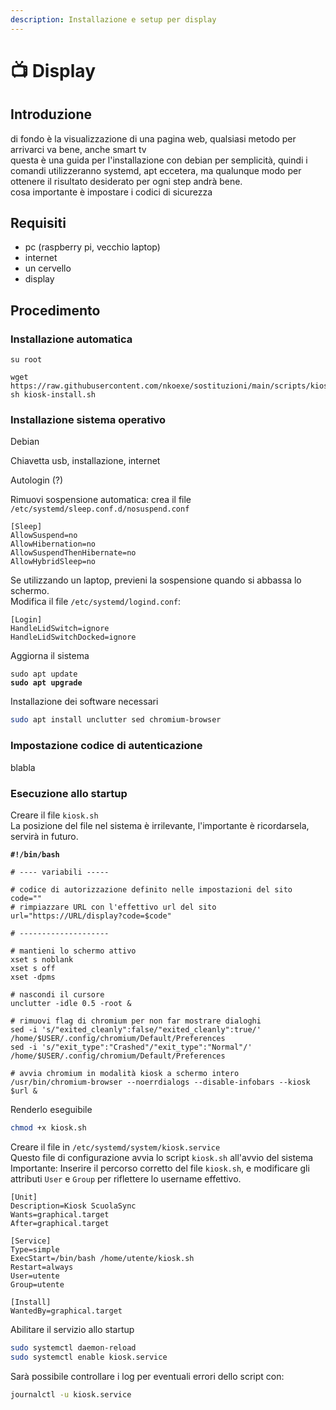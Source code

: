 ```yaml
---
description: Installazione e setup per display
---
```


# 📺 Display

## Introduzione

di fondo è la visualizzazione di una pagina web, qualsiasi metodo per arrivarci va bene, anche smart tv\
questa è una guida per l'installazione con debian per semplicità, quindi i comandi utilizzeranno systemd, apt eccetera, ma qualunque modo per ottenere il risultato desiderato per ogni step andrà bene.\
cosa importante è impostare i codici di sicurezza

## Requisiti

* pc (raspberry pi, vecchio laptop)
* internet
* un cervello
* display

## Procedimento

### Installazione automatica

```
su root
```

```
wget https://raw.githubusercontent.com/nkoexe/sostituzioni/main/scripts/kiosk_install.sh; sh kiosk-install.sh
```



### Installazione sistema operativo

Debian

Chiavetta usb, installazione, internet

Autologin (?)

Rimuovi sospensione automatica: crea il file `/etc/systemd/sleep.conf.d/nosuspend.conf`

```
[Sleep]
AllowSuspend=no
AllowHibernation=no
AllowSuspendThenHibernate=no
AllowHybridSleep=no
```



Se utilizzando un laptop, previeni la sospensione quando si abbassa lo schermo.\
Modifica il file `/etc/systemd/logind.conf`:

```
[Login]
HandleLidSwitch=ignore
HandleLidSwitchDocked=ignore
```



Aggiorna il sistema

<pre class="language-sh"><code class="lang-sh">sudo apt update
<strong>sudo apt upgrade
</strong></code></pre>



Installazione dei software necessari

```bash
sudo apt install unclutter sed chromium-browser
```



### Impostazione codice di autenticazione

blabla



### Esecuzione allo startup

Creare il file `kiosk.sh`\
La posizione del file nel sistema è irrilevante, l'importante è ricordarsela, servirà in futuro.

<pre class="language-bash"><code class="lang-bash"><strong>#!/bin/bash
</strong>
# ---- variabili -----

# codice di autorizzazione definito nelle impostazioni del sito
code=""
# rimpiazzare URL con l'effettivo url del sito
url="https://URL/display?code=$code"

# --------------------

# mantieni lo schermo attivo
xset s noblank
xset s off
xset -dpms

# nascondi il cursore
unclutter -idle 0.5 -root &#x26;

# rimuovi flag di chromium per non far mostrare dialoghi
sed -i 's/"exited_cleanly":false/"exited_cleanly":true/' /home/$USER/.config/chromium/Default/Preferences
sed -i 's/"exit_type":"Crashed"/"exit_type":"Normal"/' /home/$USER/.config/chromium/Default/Preferences

# avvia chromium in modalità kiosk a schermo intero
/usr/bin/chromium-browser --noerrdialogs --disable-infobars --kiosk $url &#x26;
</code></pre>



Renderlo eseguibile

```bash
chmod +x kiosk.sh
```



Creare il file in `/etc/systemd/system/kiosk.service`\
Questo file di configurazione avvia lo script `kiosk.sh` all'avvio del sistema\
Importante: Inserire il percorso corretto del file `kiosk.sh`, e modificare gli attributi `User` e `Group` per riflettere lo username effettivo.

```systemd
[Unit]
Description=Kiosk ScuolaSync
Wants=graphical.target
After=graphical.target

[Service]
Type=simple
ExecStart=/bin/bash /home/utente/kiosk.sh
Restart=always
User=utente
Group=utente

[Install]
WantedBy=graphical.target
```



Abilitare il servizio allo startup

```sh
sudo systemctl daemon-reload
sudo systemctl enable kiosk.service
```



Sarà possibile controllare i log per eventuali errori dello script con:

```sh
journalctl -u kiosk.service
```





